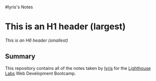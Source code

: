#Iyris's Notes

# This is an H1 header (largest)
###### This is an H6 header (smallest)

## Summary 

This repository contains all of the notes taken by [Iyris](https://github.com/iyriss) for the [Lighthouse Labs](https://www.lighthouselabs.ca/) Web Development Bootcamp.